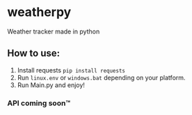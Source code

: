 # weatherpy
Weather tracker made in python

## How to use:
1) Install requests `pip install requests`
2) Run `linux.env` or `windows.bat` depending on your platform.
3) Run Main.py and enjoy!

### API coming soon:tm:
